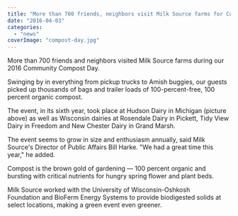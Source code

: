 ```yaml
---
title: "More than 700 friends, neighbors visit Milk Source farms for Community Compost Day '16"
date: "2016-04-03"
categories: 
  - "news"
coverImage: "compost-day.jpg"
---
```


More than 700 friends and neighbors visited Milk Source farms during our 2016 Community Compost Day.

Swinging by in everything from pickup trucks to Amish buggies, our guests picked up thousands of bags and trailer loads of 100-percent-free, 100 percent organic compost.

The event, in its sixth year, took place at Hudson Dairy in Michigan (picture above) as well as Wisconsin dairies at Rosendale Dairy in Pickett, Tidy View Dairy in Freedom and New Chester Dairy in Grand Marsh.

The event seems to grow in size and enthusiasm annually, said Milk Source's Director of Public Affairs Bill Harke. "We had a great time this year," he added.

Compost is the brown gold of gardening — 100 percent organic and bursting with critical nutrients for hungry spring flower and plant beds.

Milk Source worked with the University of Wisconsin-Oshkosh Foundation and BioFerm Energy Systems to provide biodigested solids at select locations, making a green event even greener.
